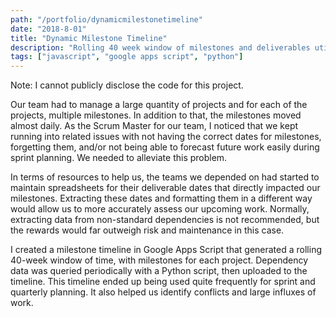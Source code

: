 ```yaml
---
path: "/portfolio/dynamicmilestonetimeline"
date: "2018-8-01"
title: "Dynamic Milestone Timeline"
description: "Rolling 40 week window of milestones and deliverables utilizing Google Sheets."
tags: ["javascript", "google apps script", "python"]
---
```


Note: I cannot publicly disclose the code for this project.

Our team had to manage a large quantity of projects and for each of the projects, multiple milestones. In addition to that, the milestones moved almost daily. As the Scrum Master for our team, I noticed that we kept running into related issues with not having the correct dates for milestones, forgetting them, and/or not being able to forecast future work easily during sprint planning. We needed to alleviate this problem.

In terms of resources to help us, the teams we depended on had started to maintain spreadsheets for their deliverable dates that directly impacted our milestones. Extracting these dates and formatting them in a different way would allow us to more accurately assess our upcoming work. Normally, extracting data from non-standard dependencies is not recommended, but the rewards would far outweigh risk and maintenance in this case.

I created a milestone timeline in Google Apps Script that generated a rolling 40-week window of time, with milestones for each project. Dependency data was queried periodically with a Python script, then uploaded to the timeline. This timeline ended up being used quite frequently for sprint and quarterly planning. It also helped us identify conflicts and large influxes of work.

